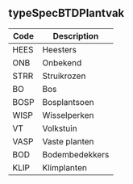 ## typeSpecBTDPlantvak				
				
|	Code	|	Description	|
|	---	|	---	|
|	HEES	|	Heesters	|
|	ONB	|	Onbekend	|
|	STRR	|	Struikrozen	|
|	BO	|	Bos	|
|	BOSP	|	Bosplantsoen	|
|	WISP	|	Wisselperken	|
|	VT	|	Volkstuin	|
|	VASP	|	Vaste planten	|
|	BOD	|	Bodembedekkers	|
|	KLIP	|	Klimplanten	|
